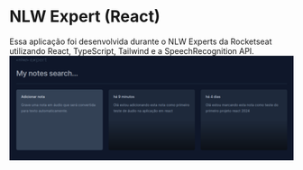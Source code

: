 # NLW Expert (React)

Essa aplicação foi desenvolvida durante o NLW Experts da Rocketseat utilizando React, TypeScript, Tailwind e a SpeechRecognition API.
![Texto Alternativo](https://github.com/Kedinha/nlw-expert-react/blob/main/public/TelaNWLReact.png)
